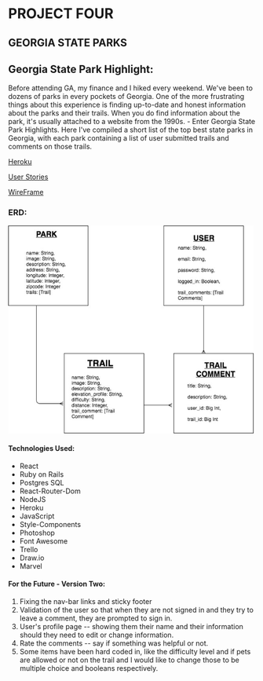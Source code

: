 # PROJECT FOUR
## GEORGIA STATE PARKS 

## Georgia State Park Highlight:
Before attending GA, my finance and I hiked every weekend. We've been to dozens of parks in every pockets of Georgia. One of the more frustrating things about this experience is finding up-to-date and honest information about the parks and their trails. When you do find information about the park, it's usually attached to a website from the 1990s.  - Enter Georgia State Park Highlights. Here I've compiled a short list of the top best state parks in Georgia, with each park containing a list of user submitted trails and comments on those trails. 



[Heroku](https://georgiastateparkhighlights.herokuapp.com/ "Heroku")

[User Stories](https://trello.com/b/y9gAto1I/project-4 "User Stores")

[WireFrame](https://marvelapp.com/279hj66 "Wireframe")

### ERD: 
<img src="/erd_project_four.jpg" width="500">


#### Technologies Used:
* React
* Ruby on Rails
* Postgres SQL
* React-Router-Dom
* NodeJS
* Heroku
* JavaScript
* Style-Components
* Photoshop
* Font Awesome
* Trello
* Draw.io
* Marvel

#### For the Future - Version Two:
1. Fixing the nav-bar links and sticky footer
2. Validation of the user so that when they are not signed in and they try to leave a comment, they are prompted to sign in. 
3. User's profile page -- showing them their name and their information should they need to edit or change information. 
4. Rate the comments -- say if something was helpful or not. 
5. Some items have been hard coded in, like the difficulty level and if pets are allowed or not on the trail and I would like to change those to be multiple choice and booleans respectively. 


